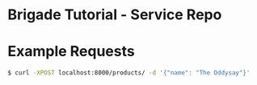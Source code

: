 # Brigade Tutorial - Service Repo

# Example Requests

```sh
$ curl -XPOST localhost:8000/products/ -d '{"name": "The Oddysay"}'
```
